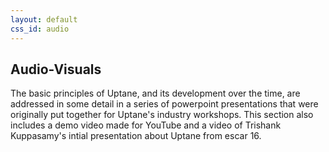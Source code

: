 ```yaml
---
layout: default
css_id: audio
---
```

## Audio-Visuals

The basic principles of Uptane, and its development over the time, are addressed in some detail in a series of powerpoint presentations that were originally put together for Uptane's industry workshops. This section also includes a demo video made for YouTube and a video of Trishank Kuppasamy's intial presentation about Uptane from escar 16.

